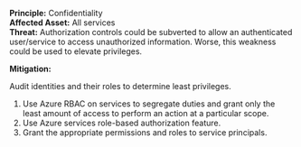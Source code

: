 **Principle:** Confidentiality  
**Affected Asset:** All services  
**Threat:** Authorization controls could be subverted to allow an authenticated user/service to access unauthorized information. Worse, this weakness could be used to elevate privileges.

**Mitigation:**

Audit identities and their roles to determine least privileges.

1. Use Azure RBAC on services to segregate duties and grant only the least amount of access to perform an action at a particular scope.
2. Use Azure services role-based authorization feature.
3. Grant the appropriate permissions and roles to service principals.